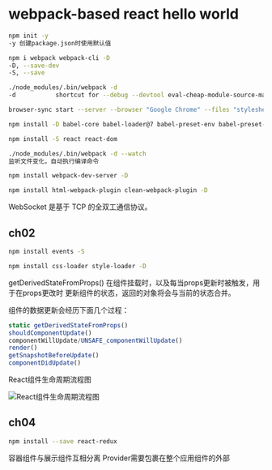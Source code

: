 # webpack-based react hello world

```bash
npm init -y
-y 创建package.json时使用默认值

npm i webpack webpack-cli -D
-D, --save-dev
-S, --save

./node_modules/.bin/webpack -d
-d           shortcut for --debug --devtool eval-cheap-module-source-map

browser-sync start --server --browser "Google Chrome" --files "stylesheets/*.css, *.html, **/*.js"

npm install -D babel-core babel-loader@7 babel-preset-env babel-preset-react

npm install -S react react-dom

./node_modules/.bin/webpack -d --watch
监听文件变化，自动执行编译命令

npm install webpack-dev-server -D

npm install html-webpack-plugin clean-webpack-plugin -D

```

WebSocket 是基于 TCP 的全双工通信协议。

## ch02

```bash
npm install events -S

npm install css-loader style-loader -D
```

getDerivedStateFromProps() 在组件挂载时，以及每当props更新时被触发，用于在props更改时
更新组件的状态，返回的对象将会与当前的状态合并。

组件的数据更新会经历下面几个过程：

```js
static getDerivedStateFromProps()
shouldComponentUpdate()
componentWillUpdate/UNSAFE_componentWillUpdate()
render()
getSnapshotBeforeUpdate()
componentDidUpdate()
```

React组件生命周期流程图

![React组件生命周期流程图](https://tva1.sinaimg.cn/large/007S8ZIlly1ggr0clk19fj30m80cadg7.jpg)

## ch04

```bash
npm install --save react-redux

```

容器组件与展示组件互相分离
Provider需要包裹在整个应用组件的外部
